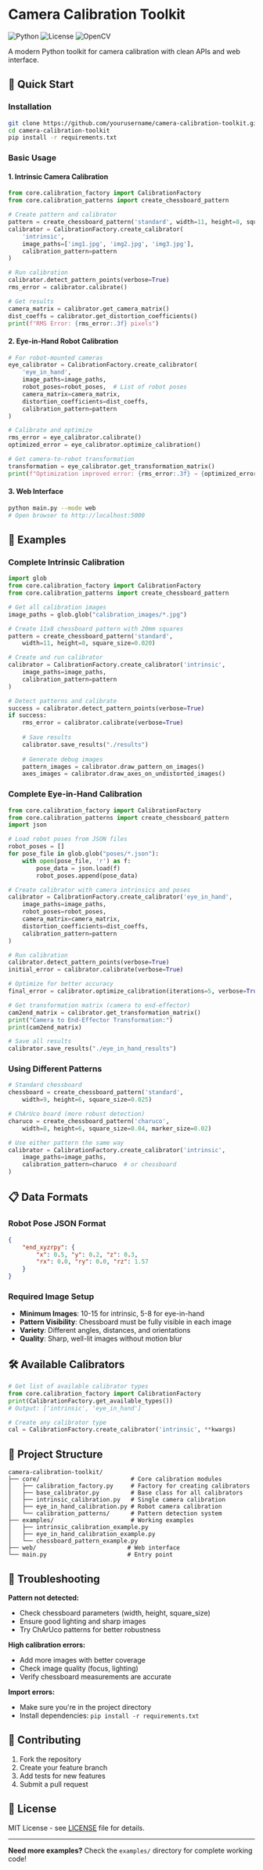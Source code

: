 # Camera Calibration Toolkit

![Python](https://img.shields.io/badge/python-3.8+-blue.svg)
![License](https://img.shields.io/badge/license-MIT-green.svg)
![OpenCV](https://img.shields.io/badge/opencv-4.5+-red.svg)

A modern Python toolkit for camera calibration with clean APIs and web interface.

## 🚀 Quick Start

### Installation

```bash
git clone https://github.com/yourusername/camera-calibration-toolkit.git
cd camera-calibration-toolkit
pip install -r requirements.txt
```

### Basic Usage

#### 1. Intrinsic Camera Calibration

```python
from core.calibration_factory import CalibrationFactory
from core.calibration_patterns import create_chessboard_pattern

# Create pattern and calibrator
pattern = create_chessboard_pattern('standard', width=11, height=8, square_size=0.02)
calibrator = CalibrationFactory.create_calibrator(
    'intrinsic',
    image_paths=['img1.jpg', 'img2.jpg', 'img3.jpg'],
    calibration_pattern=pattern
)

# Run calibration
calibrator.detect_pattern_points(verbose=True)
rms_error = calibrator.calibrate()

# Get results
camera_matrix = calibrator.get_camera_matrix()
dist_coeffs = calibrator.get_distortion_coefficients()
print(f"RMS Error: {rms_error:.3f} pixels")
```

#### 2. Eye-in-Hand Robot Calibration

```python
# For robot-mounted cameras
eye_calibrator = CalibrationFactory.create_calibrator(
    'eye_in_hand',
    image_paths=image_paths,
    robot_poses=robot_poses,  # List of robot poses
    camera_matrix=camera_matrix,
    distortion_coefficients=dist_coeffs,
    calibration_pattern=pattern
)

# Calibrate and optimize
rms_error = eye_calibrator.calibrate()
optimized_error = eye_calibrator.optimize_calibration()

# Get camera-to-robot transformation
transformation = eye_calibrator.get_transformation_matrix()
print(f"Optimization improved error: {rms_error:.3f} → {optimized_error:.3f}")
```

#### 3. Web Interface

```bash
python main.py --mode web
# Open browser to http://localhost:5000
```

## 📖 Examples

### Complete Intrinsic Calibration

```python
import glob
from core.calibration_factory import CalibrationFactory
from core.calibration_patterns import create_chessboard_pattern

# Get all calibration images
image_paths = glob.glob("calibration_images/*.jpg")

# Create 11x8 chessboard pattern with 20mm squares
pattern = create_chessboard_pattern('standard', 
    width=11, height=8, square_size=0.020)

# Create and run calibrator
calibrator = CalibrationFactory.create_calibrator('intrinsic',
    image_paths=image_paths,
    calibration_pattern=pattern
)

# Detect patterns and calibrate
success = calibrator.detect_pattern_points(verbose=True)
if success:
    rms_error = calibrator.calibrate(verbose=True)
    
    # Save results
    calibrator.save_results("./results")
    
    # Generate debug images
    pattern_images = calibrator.draw_pattern_on_images()
    axes_images = calibrator.draw_axes_on_undistorted_images()
```

### Complete Eye-in-Hand Calibration

```python
from core.calibration_factory import CalibrationFactory
from core.calibration_patterns import create_chessboard_pattern
import json

# Load robot poses from JSON files
robot_poses = []
for pose_file in glob.glob("poses/*.json"):
    with open(pose_file, 'r') as f:
        pose_data = json.load(f)
        robot_poses.append(pose_data)

# Create calibrator with camera intrinsics and poses
calibrator = CalibrationFactory.create_calibrator('eye_in_hand',
    image_paths=image_paths,
    robot_poses=robot_poses,
    camera_matrix=camera_matrix,
    distortion_coefficients=dist_coeffs,
    calibration_pattern=pattern
)

# Run calibration
calibrator.detect_pattern_points(verbose=True)
initial_error = calibrator.calibrate(verbose=True)

# Optimize for better accuracy
final_error = calibrator.optimize_calibration(iterations=5, verbose=True)

# Get transformation matrix (camera to end-effector)
cam2end_matrix = calibrator.get_transformation_matrix()
print("Camera to End-Effector Transformation:")
print(cam2end_matrix)

# Save all results
calibrator.save_results("./eye_in_hand_results")
```

### Using Different Patterns

```python
# Standard chessboard
chessboard = create_chessboard_pattern('standard', 
    width=9, height=6, square_size=0.025)

# ChArUco board (more robust detection)
charuco = create_chessboard_pattern('charuco',
    width=8, height=6, square_size=0.04, marker_size=0.02)

# Use either pattern the same way
calibrator = CalibrationFactory.create_calibrator('intrinsic',
    image_paths=image_paths,
    calibration_pattern=charuco  # or chessboard
)
```

## 📋 Data Formats

### Robot Pose JSON Format

```json
{
    "end_xyzrpy": {
        "x": 0.5, "y": 0.2, "z": 0.3,
        "rx": 0.0, "ry": 0.0, "rz": 1.57
    }
}
```

### Required Image Setup

- **Minimum Images**: 10-15 for intrinsic, 5-8 for eye-in-hand  
- **Pattern Visibility**: Chessboard must be fully visible in each image
- **Variety**: Different angles, distances, and orientations
- **Quality**: Sharp, well-lit images without motion blur

## 🛠️ Available Calibrators

```python
# Get list of available calibrator types
from core.calibration_factory import CalibrationFactory
print(CalibrationFactory.get_available_types())
# Output: ['intrinsic', 'eye_in_hand']

# Create any calibrator type
cal = CalibrationFactory.create_calibrator('intrinsic', **kwargs)
```

## 📁 Project Structure

```
camera-calibration-toolkit/
├── core/                          # Core calibration modules
│   ├── calibration_factory.py     # Factory for creating calibrators
│   ├── base_calibrator.py         # Base class for all calibrators
│   ├── intrinsic_calibration.py   # Single camera calibration
│   ├── eye_in_hand_calibration.py # Robot camera calibration
│   └── calibration_patterns/      # Pattern detection system
├── examples/                      # Working examples
│   ├── intrinsic_calibration_example.py
│   ├── eye_in_hand_calibration_example.py  
│   └── chessboard_pattern_example.py
├── web/                          # Web interface
└── main.py                       # Entry point
```

## 🚨 Troubleshooting

**Pattern not detected:**
- Check chessboard parameters (width, height, square_size)
- Ensure good lighting and sharp images
- Try ChArUco patterns for better robustness

**High calibration errors:**
- Add more images with better coverage
- Check image quality (focus, lighting)
- Verify chessboard measurements are accurate

**Import errors:**
- Make sure you're in the project directory
- Install dependencies: `pip install -r requirements.txt`

## 🤝 Contributing

1. Fork the repository
2. Create your feature branch
3. Add tests for new features  
4. Submit a pull request

## 📜 License

MIT License - see [LICENSE](LICENSE) file for details.

---

**Need more examples?** Check the `examples/` directory for complete working code!
